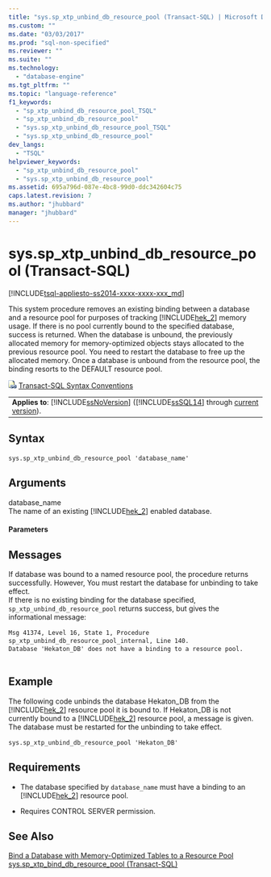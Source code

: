 ```yaml
---
title: "sys.sp_xtp_unbind_db_resource_pool (Transact-SQL) | Microsoft Docs"
ms.custom: ""
ms.date: "03/03/2017"
ms.prod: "sql-non-specified"
ms.reviewer: ""
ms.suite: ""
ms.technology: 
  - "database-engine"
ms.tgt_pltfrm: ""
ms.topic: "language-reference"
f1_keywords: 
  - "sp_xtp_unbind_db_resource_pool_TSQL"
  - "sp_xtp_unbind_db_resource_pool"
  - "sys.sp_xtp_unbind_db_resource_pool_TSQL"
  - "sys.sp_xtp_unbind_db_resource_pool"
dev_langs: 
  - "TSQL"
helpviewer_keywords: 
  - "sp_xtp_unbind_db_resource_pool"
  - "sys.sp_xtp_unbind_db_resource_pool"
ms.assetid: 695a796d-087e-4bc8-99d0-ddc342604c75
caps.latest.revision: 7
ms.author: "jhubbard"
manager: "jhubbard"
---
```

# sys.sp_xtp_unbind_db_resource_pool (Transact-SQL)
[!INCLUDE[tsql-appliesto-ss2014-xxxx-xxxx-xxx_md](../../../integration-services/includes/tsql-appliesto-ss2014-xxxx-xxxx-xxx-md.md)]

  This system procedure removes an existing binding between a database and a resource pool for purposes of tracking [!INCLUDE[hek_2](../../../relational-databases/in-memory-oltp/includes/hek-2-md.md)] memory usage.  If there is no pool currently bound to the specified database, success is returned. When the database is unbound, the previously allocated memory for memory-optimized objects stays allocated to the previous resource pool. You need to restart the database to free up the allocated memory. Once a database is unbound from the resource pool, the binding resorts to the DEFAULT resource pool.  
  
 ![Topic link icon](../../../database-engine/configure/windows/media/topic-link.gif "Topic link icon") [Transact-SQL Syntax Conventions](../../../t-sql/language-elements/transact-sql-syntax-conventions-transact-sql.md)  
  
||  
|-|  
|**Applies to**: [!INCLUDE[ssNoVersion](../../../advanced-analytics/r-services/includes/ssnoversion-md.md)] ([!INCLUDE[ssSQL14](../../../analysis-services/includes/sssql14-md.md)] through [current version](http://go.microsoft.com/fwlink/p/?LinkId=299658)).|  
  
## Syntax  
  
```tsql  
sys.sp_xtp_unbind_db_resource_pool 'database_name'  
```  
  
## Arguments  
 database_name  
 The name of an existing [!INCLUDE[hek_2](../../../relational-databases/in-memory-oltp/includes/hek-2-md.md)] enabled database.  
  
#### Parameters  
  
## Messages  
 If database was bound to a named resource pool, the procedure returns successfully. However, You must restart the database for unbinding to take effect.  
 If there is no existing binding for the database specified, `sp_xtp_unbind_db_resource_pool` returns success, but gives the informational message:  
  
```  
Msg 41374, Level 16, State 1, Procedure sp_xtp_unbind_db_resource_pool_internal, Line 140.  
Database 'Hekaton_DB' does not have a binding to a resource pool.  
  
```  
  
## Example  
 The following code unbinds the database Hekaton_DB from the [!INCLUDE[hek_2](../../../relational-databases/in-memory-oltp/includes/hek-2-md.md)] resource pool it is bound to.  If Hekaton_DB is not currently bound to a [!INCLUDE[hek_2](../../../relational-databases/in-memory-oltp/includes/hek-2-md.md)] resource pool, a message is given. The database must be restarted for the unbinding to take effect.  
  
```tsql  
sys.sp_xtp_unbind_db_resource_pool 'Hekaton_DB'  
```  
  
## Requirements  
  
-   The database specified by `database_name` must have a binding to an [!INCLUDE[hek_2](../../../relational-databases/in-memory-oltp/includes/hek-2-md.md)] resource pool.  
  
-   Requires CONTROL SERVER permission.  
  
## See Also  
 [Bind a Database with Memory-Optimized Tables to a Resource Pool](../../../relational-databases/in-memory-oltp/bind-a-database-with-memory-optimized-tables-to-a-resource-pool.md)   
 [sys.sp_xtp_bind_db_resource_pool &#40;Transact-SQL&#41;](../../../relational-databases/reference/system-stored-procedures/sys.sp-xtp-bind-db-resource-pool-transact-sql.md)  
  
  
